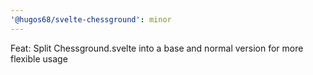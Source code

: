 ```yaml
---
'@hugos68/svelte-chessground': minor
---
```


Feat: Split Chessground.svelte into a base and normal version for more flexible usage
